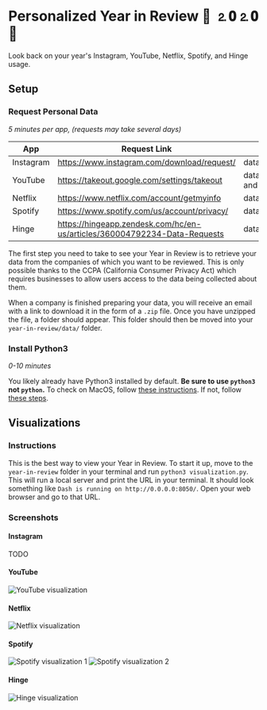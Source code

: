 # Personalized Year in Review 🎊 ⒉𝟎⒉𝟎 🎉

Look back on your year's Instagram, YouTube, Netflix, Spotify, and Hinge usage.

## Setup

### Request Personal Data

_5 minutes per app, (requests may take several days)_

| App       | Request Link                                                              | Path to Data                                   |
| --------- | ------------------------------------------------------------------------- | ---------------------------------------------- |
| Instagram | https://www.instagram.com/download/request/                               | data/instagram/                                |
| YouTube   | https://takeout.google.com/settings/takeout                               | data/google/Takeout/YouTube and YouTube Music/ |
| Netflix   | https://www.netflix.com/account/getmyinfo                                 | data/netflix/netflix-report/                   |
| Spotify   | https://www.spotify.com/us/account/privacy/                               | data/spotify/MyData/                           |
| Hinge     | https://hingeapp.zendesk.com/hc/en-us/articles/360004792234-Data-Requests | data/hinge/export/                             |

The first step you need to take to see your Year in Review is to retrieve your data from the companies of which you want to be reviewed. This is only possible thanks to the CCPA (California Consumer Privacy Act) which requires businesses to allow users access to the data being collected about them.

When a company is finished preparing your data, you will receive an email with a link to download it in the form of a `.zip` file. Once you have unzipped the file, a folder should appear. This folder should then be moved into your `year-in-review/data/` folder.

### Install Python3

_0-10 minutes_

You likely already have Python3 installed by default. **Be sure to use `python3` not `python`.** To check on MacOS, follow [these instructions](https://realpython.com/installing-python/#how-to-check-your-python-version-on-a-mac).
If not, follow [these steps](https://realpython.com/installing-python/).

## Visualizations

### Instructions

This is the best way to view your Year in Review. To start it up, move to the `year-in-review` folder in your terminal and run `python3 visualization.py`. This will run a local server and print the URL in your terminal. It should look something like `Dash is running on http://0.0.0.0:8050/`. Open your web browser and go to that URL.

### Screenshots

#### Instagram

TODO

#### YouTube

![YouTube visualization](assets/images/youtube-visualization.png)

#### Netflix

![Netflix visualization](assets/images/netflix-visualization.png)

#### Spotify

![Spotify visualization 1](assets/images/spotify-visualization.png)
![Spotify visualization 2](assets/images/spotify-visualization2.png)

#### Hinge

![Hinge visualization](assets/images/hinge-visualization.png)
